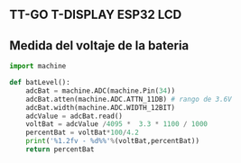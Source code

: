 ## TT-GO T-DISPLAY ESP32 LCD

## Medida del voltaje de la bateria

```python
import machine

def batLevel():
    adcBat = machine.ADC(machine.Pin(34))
    adcBat.atten(machine.ADC.ATTN_11DB) # rango de 3.6V
    adcBat.width(machine.ADC.WIDTH_12BIT)
    adcValue = adcBat.read()
    voltBat = adcValue /4095 *  3.3 * 1100 / 1000
    percentBat = voltBat*100/4.2
    print('%1.2fv - %d%%'%(voltBat,percentBat))
    return percentBat
```
